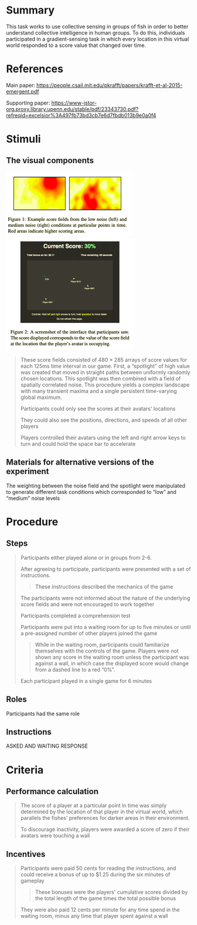 # Summary
This task works to use collective sensing in groups of fish in order to better understand collective intelligence in human groups. To do this, individuals participated in a gradient-sensing task in which every location in this virtual world responded to a score value that changed over time.

# References
Main paper: https://people.csail.mit.edu/pkrafft/papers/krafft-et-al-2015-emergent.pdf

Supporting paper: https://www-jstor-org.proxy.library.upenn.edu/stable/pdf/23343730.pdf?refreqid=excelsior%3A497fb73bd3cb7e6d7fbdb013b9e0a0f4

# Stimuli
## The visual components
![Fish1](images/Fish1.png)
![Fish2](images/Fish2.png)
>
>These score fields consisted of 480 × 285 arrays of score values for each 125ms time interval in our game. First, a “spotlight” of high value was created that moved in straight paths between uniformly randomly chosen locations. This spotlight was then combined with a field of spatially correlated noise. This procedure yields a complex landscape with many transient maxima and a single persistent time-varying global maximum.
>
> Participants could only see the scores at their avatars' locations
> 
> They could also see the positions, directions, and speeds of all other players
> 
> Players controlled their avatars using the left and right arrow keys to turn and could hold the space bar to accelerate

## Materials for alternative versions of the experiment 
The weighting between the noise field and the spotlight were manipulated to generate different task conditions which corresponded to “low” and “medium” noise levels 

# Procedure
## Steps
> Participants either played alone or in groups from 2-6.
> 
> After agreeing to participate, participants were presented with a set of instructions. 
> > These instructions described the mechanics of the game
> > 
> The participants were not informed about the nature of the underlying score fields and were not encouraged to work together
> 
> Participants completed a comprehension test
> 
> Participants were put into a waiting room for up to five minutes or until a pre-assigned number of other players joined the game
> > While in the waiting room, participants could familiarize themselves with the controls of the game. Players were not shown any score in the waiting room unless the participant was against a wall, in which case the displayed score would change from a dashed line to a red “0%”.
> 
> Each participant played in a single game for 6 minutes


## Roles 
Participants had the same role

## Instructions
ASKED AND WAITING RESPONSE

# Criteria
## Performance calculation
> The score of a player at a particular point in time was simply determined by the location of that player in the virtual world, which parallels the fishes’ preferences for darker areas in their environment.
> 
> To discourage inactivity, players were awarded a score of zero if their avatars were touching a wall
>
## Incentives
>Participants were paid 50 cents for reading the instructions, and could receive a bonus of up to $1.25 during the six minutes of gameplay
> >These bonuses were the players' cumulative scores divided by the total length of the game times the total possible bonus
>
>They were also paid 12 cents per minute for any time spend in the waiting room, minus any time that player spent against a wall
